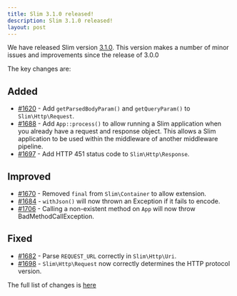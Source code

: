 ```yaml
---
title: Slim 3.1.0 released!
description: Slim 3.1.0 released!
layout: post
---
```


We have released Slim version [3.1.0](https://github.com/slimphp/Slim/releases/tag/3.1.0). This version makes a number of minor issues and improvements since the release of 3.0.0


The key changes are:

## Added

* [#1620](https://github.com/slimphp/Slim/pull/1620) - Add `getParsedBodyParam()` and `getQueryParam()` to `Slim\Http\Request`.
* [#1688](https://github.com/slimphp/Slim/pull/1688) - Add `App::process()` to allow running a Slim application when you already have a request and response object. This allows a Slim application to be used within the middleware of another middleware pipeline.
* [#1697](https://github.com/slimphp/Slim/pull/1697) - Add HTTP 451 status code to `Slim\Http\Response`.

## Improved

* [#1670](https://github.com/slimphp/Slim/pull/1670) - Removed `final` from `Slim\Container` to allow extension.
* [#1684](https://github.com/slimphp/Slim/pull/1684) - `withJson()` will now thrown an Exception if it fails to encode.
* [#1706](https://github.com/slimphp/Slim/pull/1706) - Calling a non-existent method on `App` will now throw   BadMethodCallException.

## Fixed

* [#1682](https://github.com/slimphp/Slim/pull/1682) - Parse `REQUEST_URL` correctly in `Slim\Http\Uri`.
* [#1698](https://github.com/slimphp/Slim/pull/1698) - `Slim\Http\Request` now correctly determines the HTTP protocol version.


The full list of changes is [here](https://github.com/slimphp/Slim/issues?q=milestone%3A3.1.0+is%3Aclosed)

